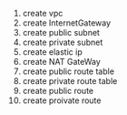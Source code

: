 1. create vpc
2. create InternetGateway
3. create public subnet
4. create private subnet
5. create elastic ip
6. create NAT GateWay
7. create public route table
8. create private route table
9. create public route
10. create proivate route
